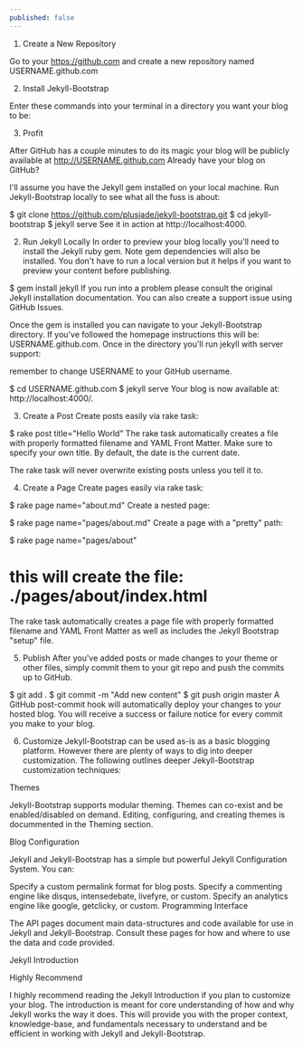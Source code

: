 ```yaml
---
published: false
---
```


1. Create a New Repository

Go to your https://github.com and create a new repository named USERNAME.github.com

2. Install Jekyll-Bootstrap

Enter these commands into your terminal in a directory you want your blog to be:


3. Profit

After GitHub has a couple minutes to do its magic your blog will be publicly available at http://USERNAME.github.com
Already have your blog on GitHub?

I'll assume you have the Jekyll gem installed on your local machine. Run Jekyll-Bootstrap locally to see what all the fuss is about:

$ git clone https://github.com/plusjade/jekyll-bootstrap.git
$ cd jekyll-bootstrap
$ jekyll serve
See it in action at http://localhost:4000.

2. Run Jekyll Locally
In order to preview your blog locally you'll need to install the Jekyll ruby gem. Note gem dependencies will also be installed. You don't have to run a local version but it helps if you want to preview your content before publishing.

$ gem install jekyll
If you run into a problem please consult the original Jekyll installation documentation. You can also create a support issue using GitHub Issues.

Once the gem is installed you can navigate to your Jekyll-Bootstrap directory. If you've followed the homepage instructions this will be: USERNAME.github.com. Once in the directory you'll run jekyll with server support:

remember to change USERNAME to your GitHub username.

$ cd USERNAME.github.com 
$ jekyll serve
Your blog is now available at: http://localhost:4000/.

3. Create a Post
Create posts easily via rake task:

$ rake post title="Hello World"
The rake task automatically creates a file with properly formatted filename and YAML Front Matter. Make sure to specify your own title. By default, the date is the current date.

The rake task will never overwrite existing posts unless you tell it to.

4. Create a Page
Create pages easily via rake task:

$ rake page name="about.md"
Create a nested page:

$ rake page name="pages/about.md"
Create a page with a "pretty" path:

$ rake page name="pages/about"
# this will create the file: ./pages/about/index.html
The rake task automatically creates a page file with properly formatted filename and YAML Front Matter as well as includes the Jekyll Bootstrap "setup" file.

5. Publish
After you've added posts or made changes to your theme or other files, simply commit them to your git repo and push the commits up to GitHub.

$ git add .
$ git commit -m "Add new content"
$ git push origin master
A GitHub post-commit hook will automatically deploy your changes to your hosted blog. You will receive a success or failure notice for every commit you make to your blog.

6. Customize
Jekyll-Bootstrap can be used as-is as a basic blogging platform. However there are plenty of ways to dig into deeper customization. The following outlines deeper Jekyll-Bootstrap customization techniques:

Themes

Jekyll-Bootstrap supports modular theming. Themes can co-exist and be enabled/disabled on demand. Editing, configuring, and creating themes is docummented in the Theming section.

Blog Configuration

Jekyll and Jekyll-Bootstrap has a simple but powerful Jekyll Configuration System. You can:

Specify a custom permalink format for blog posts.
Specify a commenting engine like disqus, intensedebate, livefyre, or custom.
Specify an analytics engine like google, getclicky, or custom.
Programming Interface

The API pages document main data-structures and code available for use in Jekyll and Jekyll-Bootstrap. Consult these pages for how and where to use the data and code provided.

Jekyll Introduction

Highly Recommend

I highly recommend reading the Jekyll Introduction if you plan to customize your blog. The introduction is meant for core understanding of how and why Jekyll works the way it does. This will provide you with the proper context, knowledge-base, and fundamentals necessary to understand and be efficient in working with Jekyll and Jekyll-Bootstrap.
